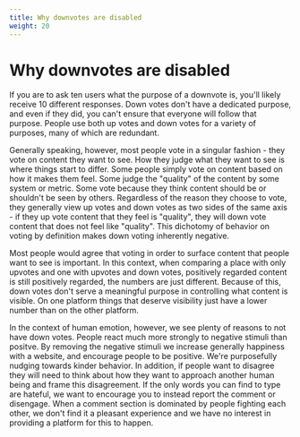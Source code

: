 ```yaml
---
title: Why downvotes are disabled
weight: 20
---
```

# Why downvotes are disabled

If you are to ask ten users what the purpose of a downvote is, you'll likely receive 10 different responses. Down votes don't have a dedicated purpose, and even if they did, you can't ensure that everyone will follow that purpose. People use both up votes and down votes for a variety of purposes, many of which are redundant.

Generally speaking, however, most people vote in a singular fashion - they vote on content they want to see. How they judge what they want to see is where things start to differ. Some people simply vote on content based on how it makes them feel. Some judge the "quality" of the content by some system or metric. Some vote because they think content should be or shouldn't be seen by others. Regardless of the reason they choose to vote, they generally view up votes and down votes as two sides of the same axis - if they up vote content that they feel is "quality", they will down vote content that does not feel like "quality". This dichotomy of behavior on voting by definition makes down voting inherently negative.

Most people would agree that voting in order to surface content that people want to see is important. In this context, when comparing a place with only upvotes and one with upvotes and down votes, positively regarded content is still positively regarded, the numbers are just different. Because of this, down votes don't serve a meaningful purpose in controlling what content is visible. On one platform things that deserve visibility just have a lower number than on the other platform.

In the context of human emotion, however, we see plenty of reasons to not have down votes. People react much more strongly to negative stimuli than positve. By removing the negative stimuli we increase generally happiness with a website, and encourage people to be positive. We're purposefully nudging towards kinder behavior. In addition, if people want to disagree they will need to think about how they want to approach another human being and frame this disagreement. If the only words you can find to type are hateful, we want to encourage you to instead report the comment or disengage. When a comment section is dominated by people fighting each other, we don't find it a pleasant experience and we have no interest in providing a platform for this to happen.

